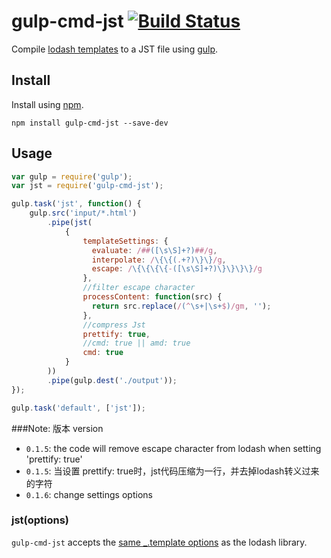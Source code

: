 gulp-cmd-jst [![Build Status](https://travis-ci.org/brucecham/gulp-cmd-jst.svg?branch=master)](https://travis-ci.org/brucecham/gulp-cmd-jst)
========

Compile [lodash templates](http://lodash.com/docs#template) to a JST file using [gulp](https://github.com/wearefractal/gulp).

Install
-------

Install using [npm](https://npmjs.org/package/gulp-cmd-jst).

```
npm install gulp-cmd-jst --save-dev
```

Usage
-----

```js
var gulp = require('gulp');
var jst = require('gulp-cmd-jst');

gulp.task('jst', function() {
    gulp.src('input/*.html')
        .pipe(jst(
            {
                templateSettings: {
                  evaluate: /##([\s\S]+?)##/g,
                  interpolate: /\{\{(.+?)\}\}/g,
                  escape: /\{\{\{\{-([\s\S]+?)\}\}\}\}/g
                },
                //filter escape character
                processContent: function(src) {
                  return src.replace(/(^\s+|\s+$)/gm, '');
                },
                //compress Jst
                prettify: true, 
                //cmd: true || amd: true        
                cmd: true
            }
        ))
        .pipe(gulp.dest('./output'));
});

gulp.task('default', ['jst']);
```

###Note: 版本 version
* `0.1.5`: the code will remove escape character from lodash when setting 'prettify: true'
* `0.1.5`: 当设置 prettify: true时，jst代码压缩为一行，并去掉lodash转义过来的字符
* `0.1.6`: change settings options

### jst(options)

`gulp-cmd-jst` accepts the [same _.template options](http://lodash.com/docs#template) as the lodash library.
